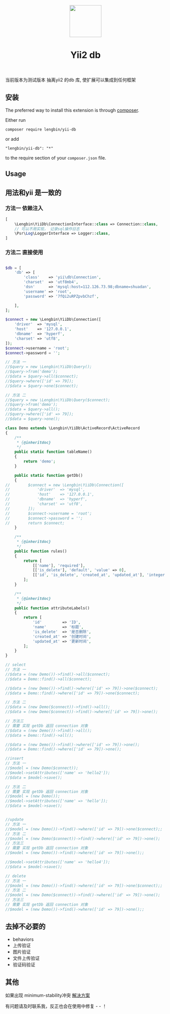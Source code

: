 <p align="center">
    <a href="https://github.com/yiisoft" target="_blank">
        <img src="https://avatars0.githubusercontent.com/u/993323" height="100px">
    </a>
    <h1 align="center">Yii2 db</h1>
    <br>
</p>

当前版本为测试版本
抽离yii2 的db 库, 使扩展可以集成到任何框架

安装
------------

The preferred way to install this extension is through [composer](http://getcomposer.org/download/).

Either run

```
composer require lengbin/yii-db
```

or add

```
"lengbin/yii-db": "*"
```
to the require section of your `composer.json` file.




Usage
-----

## 用法和yii 是一致的

### 方法一 依赖注入

```php
[
    \Lengbin\YiiDb\ConnectionInterface::class => Connection::class,
    // 可以不用实现， 记录sql操作日志
    \Psr\Log\LoggerInterface => Logger::class, 
]

```


### 方法二 直接使用

```php

$db = [
    'db' => [
        'class'    => 'yii\db\Connection',
        'charset'  => 'utf8mb4',
        'dsn'      => 'mysql:host=112.126.73.98;dbname=shuadan',
        'username' => 'root',
        'password' => '7fQi2uRPZpvbChzf',

    ],
];

$connect = new \Lengbin\YiiDb\Connection([
    'driver'  => 'mysql',
    'host'    => '127.0.0.1',
    'dbname'  => 'hyperf',
    'charset' => 'utf8',
]);
$connect->username = 'root';
$connect->password = '';

// 方法 一
//$query = new \Lengbin\YiiDb\Query();
//$query->from('demo');
//$data = $query->all($connect);
//$query->where(['id' => 79]);
//$data = $query->one($connect);

// 方法 二
//$query = new \Lengbin\YiiDb\Query($connect);
//$query->from('demo');
//$data = $query->all();
//$query->where(['id' => 79]);
//$data = $query->one();

class Demo extends \Lengbin\YiiDb\ActiveRecord\ActiveRecord
{
    /**
     * {@inheritdoc}
     */
    public static function tableName()
    {
        return 'demo';
    }

    public static function getDb()
    {
//        $connect = new \Lengbin\YiiDb\Connection([
//            'driver'  => 'mysql',
//            'host'    => '127.0.0.1',
//            'dbname'  => 'hyperf',
//            'charset' => 'utf8',
//        ]);
//        $connect->username = 'root';
//        $connect->password = '';
//        return $connect;
    }

    /**
     * {@inheritdoc}
     */
    public function rules()
    {
        return [
            [['name'], 'required'],
            [['is_delete'], 'default', 'value' => 0],
            [['id', 'is_delete', 'created_at', 'updated_at'], 'integer'],
        ];
    }

    /**
     * {@inheritdoc}
     */
    public function attributeLabels()
    {
        return [
            'id'         => 'ID',
            'name'       => '标题',
            'is_delete'  => '是否删除',
            'created_at' => '创建时间',
            'updated_at' => '更新时间',
        ];
    }
}

// select
// 方法 一
//$data = (new Demo())->find()->all($connect);
//$data = Demo::find()->all($connect);

//$data = (new Demo())->find()->where(['id' => 79])->one($connect);
//$data = Demo::find()->where(['id' => 79])->one($connect);

// 方法 二
//$data = (new Demo($connect))->find()->all();
//$data = (new Demo($connect))->find()->where(['id' => 79])->one();

// 方法三
// 需要 实现 getDb 返回 connection 对象
//$data = (new Demo())->find()->all();
//$data = Demo::find()->all();

//$data = (new Demo())->find()->where(['id' => 79])->one();
//$data = Demo::find()->where(['id' => 79])->one();

//insert
// 方法 一
//$model = (new Demo($connect));
//$model->setAttributes(['name' => 'hello2']);
//$data = $model->save();

// 方法 二
// 需要 实现 getDb 返回 connection 对象
//$model = (new Demo());
//$model->setAttributes(['name' => 'hello']);
//$data = $model->save();


//update
// 方法 一
//$model = (new Demo())->find()->where(['id' => 79])->one($connect);;
// 方法 二
//$model = (new Demo($connect))->find()->where(['id' => 79])->one();
// 方法三
// 需要 实现 getDb 返回 connection 对象
//$model = (new Demo())->find()->where(['id' => 79])->one();;

//$model->setAttributes(['name' => 'hello4']);
//$data = $model->save();

// delete
// 方法 一
//$model = (new Demo())->find()->where(['id' => 79])->one($connect);;
// 方法 二
//$model = (new Demo($connect))->find()->where(['id' => 79])->one();
// 方法三
// 需要 实现 getDb 返回 connection 对象
//$model = (new Demo())->find()->where(['id' => 79])->one();;

```



去掉不必要的
----
- behaviors
- 上传验证
- 图片验证
- 文件上传验证
- 验证码验证


其他
----

如果出现 minimum-stability冲突 [解决方案](https://blog.csdn.net/qq_32642039/article/details/78292685)


有问题请及时联系我，反正也会在使用中修复 - - ！


